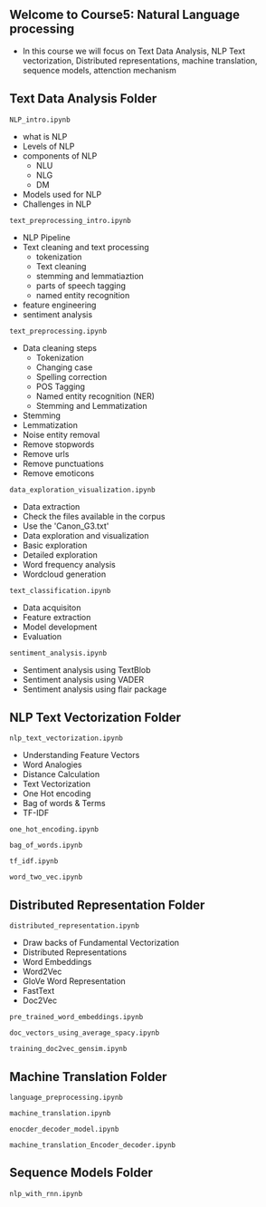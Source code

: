 ## Welcome to Course5: Natural Language processing 
- In this course we will focus on Text Data Analysis, NLP Text vectorization, Distributed representations, machine translation, sequence models, attenction mechanism

## Text Data Analysis Folder

`NLP_intro.ipynb`
- what is NLP
- Levels of NLP
- components of NLP
    - NLU
    - NLG
    - DM
- Models used for NLP
- Challenges in NLP

`text_preprocessing_intro.ipynb`
- NLP Pipeline
- Text cleaning and text processing
    - tokenization
    - Text cleaning
    - stemming and lemmatiaztion
    - parts of speech tagging
    - named entity recognition
- feature engineering
- sentiment analysis

`text_preprocessing.ipynb`
- Data cleaning steps
    - Tokenization
    - Changing case
    - Spelling correction
    - POS Tagging
    - Named entity recognition (NER)
    - Stemming and Lemmatization
- Stemming
- Lemmatization
- Noise entity removal
- Remove stopwords
- Remove urls
- Remove punctuations
- Remove emoticons

`data_exploration_visualization.ipynb`
- Data extraction
- Check the files available in the corpus
- Use the 'Canon_G3.txt'
- Data exploration and visualization
- Basic exploration
- Detailed exploration
- Word frequency analysis
- Wordcloud generation

`text_classification.ipynb`
- Data acquisiton
- Feature extraction
- Model development
- Evaluation

`sentiment_analysis.ipynb`
- Sentiment analysis using TextBlob
- Sentiment analysis using VADER
- Sentiment analysis using flair package

## NLP Text Vectorization Folder
`nlp_text_vectorization.ipynb`
- Understanding Feature Vectors
- Word Analogies
- Distance Calculation
- Text Vectorization
- One Hot encoding
- Bag of words & Terms
- TF-IDF

`one_hot_encoding.ipynb`
<!-- The goal is to implement one-hot encoding for text data representation. The notebook covers acquiring and cleaning data, generating a vocabulary, and creating a one-hot encoded matrix. It concludes with displaying the matrix, showcasing how categorical text data is transformed into numerical format for machine learning tasks. -->

`bag_of_words.ipynb`
<!-- The goal is to implement the Bag-of-Words model for text data representation. The notebook introduces the concept and demonstrates its implementation using scikit-learn's CountVectorizer to transform text into numerical vectors for machine learning applications. -->

`tf_idf.ipynb`
<!-- The goal is to demonstrate the TF-IDF (Term Frequency-Inverse Document Frequency) method for text representation. The notebook introduces the concept and shows how to use scikit-learn's TfidfVectorizer to convert text into weighted numerical vectors, emphasizing the importance of terms in a corpus. -->

`word_two_vec.ipynb`
<!--  The goal is to provide a comprehensive understanding of Word2Vec, covering its key concepts, architecture, and working principles, including CBOW and Skip-gram models. It explains training, vector representation, loss functions, benefits, applications, and limitations, followed by practical implementation. The code example demonstrates library imports, corpus tokenization, model training, extracting word vectors, finding similar words, and visualizing word embeddings.-->

## Distributed Representation Folder
`distributed_representation.ipynb`
- Draw backs of Fundamental Vectorization
- Distributed Representations
- Word Embeddings
- Word2Vec
- GloVe Word Representation
- FastText
- Doc2Vec

`pre_trained_word_embeddings.ipynb`
<!-- The objective here is to set up an environment, implement or load a model architecture, and then use a pre-trained embedding model for generating embeddings that can be applied to further tasks in NLP or machine learning applications. -->

`doc_vectors_using_average_spacy.ipynb`
<!-- The goal is to generate document vectors using SpaCy by processing text data and calculating average vector representations. The notebook demonstrates how to extract linguistic annotations and token-level vectors for further analysis. This approach enables efficient handling of text data for downstream NLP tasks. -->

`training_doc2vec_gensim.ipynb`
<!-- The goal is to implement paragraph vector models for text representation by preparing the data and leveraging two key approaches: Distributed Bag of Words (DBoW) and Distributed Memory (PV-DM). These methods capture semantic information to create meaningful paragraph embeddings for downstream NLP tasks. -->

## Machine Translation Folder

`language_preprocessing.ipynb`
<!-- The goal is to guide language preprocessing by covering essential steps like tokenization, sequencing, padding, and vocabulary indexing. The process includes text, sentence, and word tokenization, followed by converting text into sequences, adding padding for uniform input lengths, and building a vocabulary index. Example code and explanations make it practical for NLP applications. -->

`machine_translation.ipynb`
<!-- The goal is to build a machine translation pipeline by leveraging embeddings to translate an English dictionary to French. It involves loading necessary libraries and embeddings, working with embedding vectors, and using cosine similarity to measure semantic similarity. Additionally, gradient computation optimizes the transformation matrix for effective translation. -->

`enocder_decoder_model.ipynb`
<!-- The goal is to implement an encoder-decoder architecture for sentiment analysis using the IMDB dataset. The process includes importing libraries, preprocessing data, defining the model, preparing decoder inputs, fitting the model, and evaluating its performance. The conclusion summarizes the effectiveness of this architecture in sentiment analysis. -->

`machine_translation_Encoder_decoder.ipynb`
<!-- The goal is to implement a machine translation system using an encoder-decoder model. It involves preparing a suitable dataset, defining the model architecture, training it to translate between languages, and performing inference to generate translations. The conclusion summarizes the results and insights from the implementation. -->

## Sequence Models Folder
`nlp_with_rnn.ipynb`
<!-- The goal is to explore sequence models, starting with an overview of RNNs, their functioning, and limitations, followed by advanced architectures like LSTMs and bi-directional RNNs. The process includes building and training these models to handle sequential data effectively, concluding with key takeaways for practical understanding. -->
